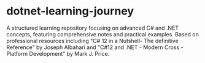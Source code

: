 # dotnet-learning-journey
A structured learning repository focusing on advanced C# and .NET concepts, featuring comprehensive notes and practical examples. Based on professional resources including "C# 12 in a Nutshell- The definitive Reference" by Joseph Albahari and "C#12 and .NET - Modern Cross -Platform Development" by Mark J. Price.
